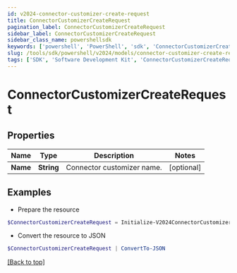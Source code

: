 ```yaml
---
id: v2024-connector-customizer-create-request
title: ConnectorCustomizerCreateRequest
pagination_label: ConnectorCustomizerCreateRequest
sidebar_label: ConnectorCustomizerCreateRequest
sidebar_class_name: powershellsdk
keywords: ['powershell', 'PowerShell', 'sdk', 'ConnectorCustomizerCreateRequest', 'V2024ConnectorCustomizerCreateRequest'] 
slug: /tools/sdk/powershell/v2024/models/connector-customizer-create-request
tags: ['SDK', 'Software Development Kit', 'ConnectorCustomizerCreateRequest', 'V2024ConnectorCustomizerCreateRequest']
---
```



# ConnectorCustomizerCreateRequest

## Properties

Name | Type | Description | Notes
------------ | ------------- | ------------- | -------------
**Name** | **String** | Connector customizer name. | [optional] 

## Examples

- Prepare the resource
```powershell
$ConnectorCustomizerCreateRequest = Initialize-V2024ConnectorCustomizerCreateRequest  -Name My Custom Connector
```

- Convert the resource to JSON
```powershell
$ConnectorCustomizerCreateRequest | ConvertTo-JSON
```


[[Back to top]](#) 

